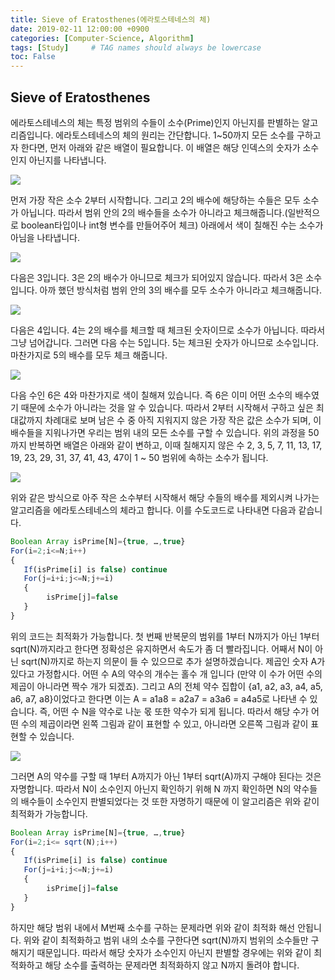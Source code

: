 ```yaml
---
title: Sieve of Eratosthenes(에라토스테네스의 체)
date: 2019-02-11 12:00:00 +0900
categories: [Computer-Science, Algorithm]
tags: [Study]     # TAG names should always be lowercase
toc: False
---
```


## Sieve of Eratosthenes

에라토스테네스의 체는 특정 범위의 수들이 소수(Prime)인지 아닌지를 판별하는 알고리즘입니다. 에라토스테네스의 체의 원리는 간단합니다.
1~50까지 모든 소수를 구하고자 한다면, 먼저 아래와 같은 배열이 필요합니다. 이 배열은 해당 인덱스의 숫자가 소수인지 아닌지를 나타냅니다.

![](https://user-images.githubusercontent.com/19174106/52546490-2c07d080-2e03-11e9-9492-4a8f865edb68.jpg)

먼저 가장 작은 소수 2부터 시작합니다. 그리고 2의 배수에 해당하는 수들은 모두 소수가 아닙니다. 따라서 범위 안의 2의 배수들을 소수가 아니라고 체크해줍니다.(일반적으로 boolean타입이나 int형 변수를 만들어주어 체크) 아래에서 색이 칠해진 수는 소수가 아님을 나타냅니다.

![](https://user-images.githubusercontent.com/19174106/52546491-2d38fd80-2e03-11e9-9df8-162a77a20724.jpg)

다음은 3입니다. 3은 2의 배수가 아니므로 체크가 되어있지 않습니다. 따라서 3은 소수입니다. 아까 했던 방식처럼 범위 안의 3의 배수를 모두 소수가 아니라고 체크해줍니다.

![](https://user-images.githubusercontent.com/19174106/52546492-2e6a2a80-2e03-11e9-86bd-7fe032ec7dd5.jpg)

다음은 4입니다. 4는 2의 배수를 체크할 때 체크된 숫자이므로 소수가 아닙니다. 따라서 그냥 넘어갑니다. 그러면 다음 수는 5입니다. 5는 체크된 숫자가 아니므로 소수입니다. 마찬가지로 5의 배수를 모두 체크 해줍니다.

![](https://user-images.githubusercontent.com/19174106/52546493-2f9b5780-2e03-11e9-91b6-b6a36cbde5f9.jpg)

다음 수인 6은 4와 마찬가지로 색이 칠해져 있습니다. 즉 6은 이미 어떤 소수의 배수였기 때문에 소수가 아니라는 것을 알 수 있습니다. 따라서 2부터 시작해서 구하고 싶은 최대값까지 차례대로 보며 남은 수 중 아직 지워지지 않은 가장 작은 값은 소수가 되며, 이 배수들을 지워나가면 우리는 범위 내의 모든 소수를 구할 수 있습니다.
위의 과정을 50까지 반복하면 배열은 아래와 같이 변하고, 이때 칠해지지 않은 수 2, 3, 5, 7, 11, 13, 17, 19, 23, 29, 31, 37, 41, 43, 47이 1 ~ 50 범위에 속하는 소수가 됩니다.

![](https://user-images.githubusercontent.com/19174106/52546494-30cc8480-2e03-11e9-9a49-7c9a15fdcfb6.jpg)

위와 같은 방식으로 아주 작은 소수부터 시작해서 해당 수들의 배수를 제외시켜 나가는 알고리즘을 에라토스테네스의 체라고 합니다. 이를 수도코드로 나타내면 다음과 같습니다.

```javascript
Boolean Array isPrime[N]={true, …,true}
For(i=2;i<=N;i++)
{
   If(isPrime[i] is false) continue
   For(j=i+i;j<=N;j+=i)
   {
    	isPrime[j]=false
   }
}
```

위의 코드는 최적화가 가능합니다. 첫 번째 반복문의 범위를 1부터 N까지가 아닌 1부터 sqrt(N)까지라고 한다면 정확성은 유지하면서 속도가 좀 더 빨라집니다. 어째서 N이 아닌 sqrt(N)까지로 하는지 의문이 들 수 있으므로 추가 설명하겠습니다.
제곱인 숫자 A가 있다고 가정합시다. 어떤 수 A의 약수의 개수는 홀수 개 입니다 (만약 이 수가 어떤 수의 제곱이 아니라면 짝수 개가 되겠죠). 그리고 A의 전체 약수 집합이 {a1, a2, a3, a4, a5, a6, a7, a8}이었다고 한다면 이는 A = a1a8 = a2a7 = a3a6 = a4a5로 나타낸 수 있습니다.
즉, 어떤 수 N을 약수로 나눈 몫 또한 약수가 되게 됩니다. 따라서 해당 수가 어떤 수의 제곱이라면 왼쪽 그림과 같이 표현할 수 있고, 아니라면 오른쪽 그림과 같이 표현할 수 있습니다.

![](https://user-images.githubusercontent.com/19174106/52546537-90c32b00-2e03-11e9-8f3e-7c3f9e7190ef.jpg)

그러면 A의 약수를 구할 때 1부터 A까지가 아닌 1부터 sqrt(A)까지 구해야 된다는 것은 자명합니다. 따라서 N이 소수인지 아닌지 확인하기 위해 N 까지 확인하면 N의 약수들의 배수들이 소수인지 판별되었다는 것 또한 자명하기 때문에 이 알고리즘은 위와 같이 최적화가 가능합니다.

```javascript
Boolean Array isPrime[N]={true, …,true}
For(i=2;i<= sqrt(N);i++)
{
   If(isPrime[i] is false) continue
   For(j=i+i;j<=N;j+=i)
   {
    	isPrime[j]=false
   }
}
```

하지만 해당 범위 내에서 M번째 소수를 구하는 문제라면 위와 같이 최적화 해선 안됩니다. 위와 같이 최적화하고 범위 내의 소수를 구한다면 sqrt(N)까지 범위의 소수들만 구해지기 때문입니다. 따라서 해당 숫자가 소수인지 아닌지 판별할 경우에는 위와 같이 최적화하고 해당 소수를 출력하는 문제라면 최적화하지 않고 N까지 돌려야 합니다.

